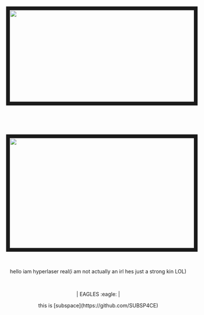 <p align="center">
<img src="https://i.imgur.com/07yLS5W.png" width="700" height="250" border="10"/>
</p>
</br></br></br>
<p align="center">
<img src="https://i.imgur.com/U0wUxAy.jpeg" width="800" height="300" border="10"/>
</p>
</br>
<p align=center>hello iam hyperlaser real(i am not actually an irl hes just a strong kin LOL)<p align=center>
</br>
<p align="center">| EAGLES :eagle: | <p align="center">
<p align="center"> this is [subspace](https://github.com/SUBSP4CE) <p align="center">
